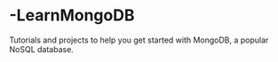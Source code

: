 # -LearnMongoDB
Tutorials and projects to help you get started with MongoDB, a popular NoSQL database.
